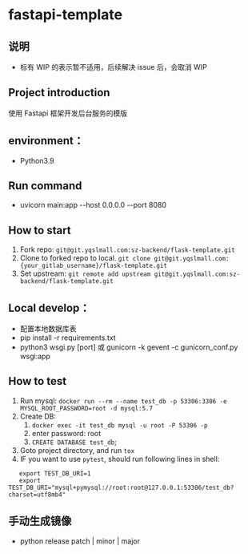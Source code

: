 # fastapi-template
## 说明
- 标有 WIP 的表示暂不适用，后续解决 issue 后，会取消 WIP
## Project introduction
使用 Fastapi 框架开发后台服务的模版

## environment：
- Python3.9

## Run command
 - uvicorn main:app --host 0.0.0.0 --port 8080

## How to start
1. Fork repo: `git@git.yqslmall.com:sz-backend/flask-template.git`
2. Clone to forked repo to local. `git clone git@git.yqslmall.com:{your_gitlab_username}/flask-template.git`
3. Set upstream: `git remote add upstream git@git.yqslmall.com:sz-backend/flask-template.git`

## Local develop：
- 配置本地数据库表
- pip install -r requirements.txt
- python3 wsgi.py [port] 或 gunicorn -k gevent -c gunicorn_conf.py wsgi:app

## How to test
1. Run mysql: `docker run --rm --name test_db -p 53306:3306 -e MYSQL_ROOT_PASSWORD=root -d mysql:5.7`
2. Create DB:
    1. `docker exec -it test_db mysql -u root -P 53306 -p`
    2. enter password: root
    3. `CREATE DATABASE test_db`;
3. Goto project directory, and run `tox`
4. IF you want to use `pytest`, should run following lines in shell:
```
   export TEST_DB_URI=1
   export TEST_DB_URI="mysql+pymysql://root:root@127.0.0.1:53306/test_db?charset=utf8mb4"
```

## 手动生成镜像
- python release patch | minor | major